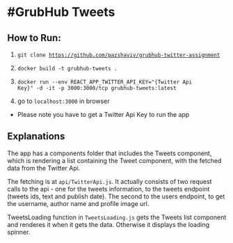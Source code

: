 <h1>#GrubHub Tweets</h1>

<h2>How to Run:</h2>

1. <code>git clone https://github.com/pazshaviv/grubhub-twitter-assignment</code><br>

2. <code>docker build -t grubhub-tweets .</code>

3. <code>docker run --env REACT_APP_TWITTER_API_KEY="{Twitter Api Key}" -d -it -p 3000:3000/tcp grubhub-tweets:latest</code>

4. go to <code>localhost:3000</code> in browser


* Please note you have to get a Twitter Api Key to run the app

<h2>Explanations</h2>

The app has a components folder that includes the Tweets component, which is rendering a list containing the Tweet component, with the fetched data from the Twitter Api.

The fetching is at <code>api/TwitterApi.js</code>. It actually consists of two request calls to the api - one for the tweets information, to the tweets endpoint (tweets ids, text and publish date). The second to the users endpoint, to get the username, author name and profile image url.

TweetsLoading function in <code>TweetsLoading.js</code> gets the Tweets list component and renderes it when it gets the data. Otherwise it displays the loading spinner.

